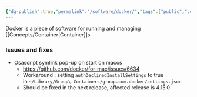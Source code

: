 ```yaml
---
{"dg-publish":true,"permalink":"/software/docker/","tags":["public","container","docker","macos"]}
---
```



Docker is a piece of software for running and managing [[Concepts/Container\|Container]]s

### Issues and fixes

- Osascript symlink pop-up on start on macos
	- https://github.com/docker/for-mac/issues/6634
	- Workaround : setting `authDeclinedInstallSettings` to true in `~/Library/Group\ Containers/group.com.docker/settings.json`
	- Should be fixed in the next release, affected release is 4.15.0